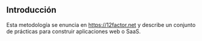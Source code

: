 ## Introducción

Esta metodología se enuncia en https://12factor.net y describe un conjunto de prácticas para construir aplicaciones web o SaaS.

